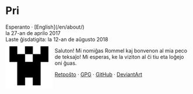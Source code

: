 Pri
===

<div class="center">Esperanto · [English](/en/about/)</div>
<div class="center">la 27-an de aprilo 2017</div>
<div class="center">Laste ĝisdatigita: la 12-an de aŭgusto 2018</div>

<img style="margin-right: 0.5em; margin-bottom: 0.5em;" src="/bil/identicon.png" alt="identicon.png" title="Ve!" align="left" />

Saluton! Mi nomiĝas Rommel kaj bonvenon al mia peco de teksaĵo! Mi esperas, ke la viziton al ĉi tiu
eta loĝejo oni ĝuas.

[Retpoŝto](mailto:ebzzry@ebzzry.io) · [GPG](/dat/ebzzry.pub.asc) · [GitHub](https://github.com/ebzzry) · [DeviantArt](https://ebzzry.deviantart.com)
